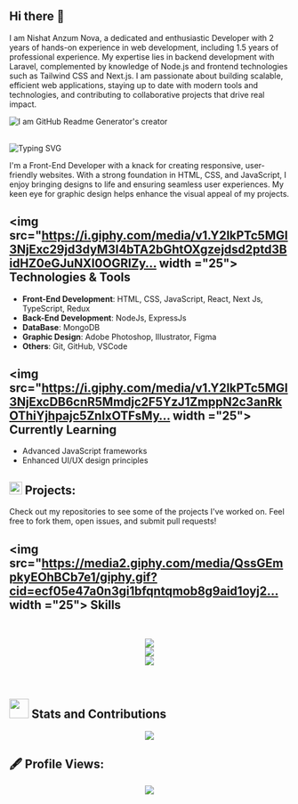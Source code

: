 ## Hi there 👋

I am Nishat Anzum Nova, a dedicated and enthusiastic Developer with 2 years of hands-on experience in  web development, including 1.5 years of professional experience. My expertise lies in backend development with Laravel, complemented by knowledge of Node.js and frontend technologies such as Tailwind CSS and Next.js. I am passionate about building scalable, efficient web applications, staying up to date with modern tools and technologies, and contributing to collaborative projects that drive real impact.

![I am GitHub Readme Generator's creator](https://ibb.co.com/DgsT8fbX)
<br/>
<br/>
<p>
<img src="https://readme-typing-svg.demolab.com?font=Fira+Code&weight=600&size=22&pause=1000&… Frontend+Developer" alt="Typing SVG" />
</p>
<p>
I'm a Front-End Developer with a knack for creating responsive, user-friendly websites. With a strong foundation in HTML, CSS, and JavaScript, I enjoy bringing designs to life and ensuring seamless user experiences. My keen eye for graphic design helps enhance the visual appeal of my projects.
</p>
 
## <img src="https://i.giphy.com/media/v1.Y2lkPTc5MGI3NjExc29jd3dyM3I4bTA2bGhtOXgzejdsd2ptd3BidHZ0eGJuNXl0OGRlZy… width ="25"> Technologies & Tools
- **Front-End Development**: HTML, CSS, JavaScript, React, Next Js, TypeScript, Redux
- **Back-End Development**: NodeJs, ExpressJs
- **DataBase**: MongoDB 
- **Graphic Design**: Adobe Photoshop, Illustrator, Figma
- **Others**: Git, GitHub, VSCode
 
## <img src="https://i.giphy.com/media/v1.Y2lkPTc5MGI3NjExcDB6cnR5Mmdjc2F5YzJ1ZmppN2c3anRkOThiYjhpajc5ZnIxOTFsMy… width ="25">  Currently Learning
- Advanced JavaScript frameworks
- Enhanced UI/UX design principles
 
 
## <img src="https://c.tenor.com/NCRHhqkXrJYAAAAi/programmers-go-internet.gif" width="23"> Projects:
Check out my repositories to see some of the projects I've worked on. Feel free to fork them, open issues, and submit pull requests!
 
 
## <img src="https://media2.giphy.com/media/QssGEmpkyEOhBCb7e1/giphy.gif?cid=ecf05e47a0n3gi1bfqntqmob8g9aid1oyj2… width ="25"> Skills
<br>
 
<p align="center">
<img src="https://skillicons.dev/icons?i=html,css,js,tailwind" />
<br>
<img src="https://skillicons.dev/icons?i=react,mongodb,nodejs,express,firebase" />
<br>
<img src="https://skillicons.dev/icons?i=git,github,netlify,vercel,vite" />
</p>
<br>
 
## <img src="https://media.giphy.com/media/iY8CRBdQXODJSCERIr/giphy.gif" width="35"> Stats and Contributions
 
<p align="center">
<img src="https://github-readme-streak-stats.herokuapp.com/?user=moriyam-mohona&theme=vue-dark&hide_b… alt="moriyam-mohona" />
</p>
 
 
## 🖋️ Profile Views:
<p align="center"> 
<img src="https://komarev.com/ghpvc/?username=moriyam-mohona&label=Profile%20views&color=42b883&s… alt="moriyam-mohona"height="30"/>
</p>

<!--
**nishatnova/nishatnova** is a ✨ _special_ ✨ repository because its `README.md` (this file) appears on your GitHub profile.

Here are some ideas to get you started:

- 🔭 I’m currently working on ...
- 🌱 I’m currently learning ...
- 👯 I’m looking to collaborate on ...
- 🤔 I’m looking for help with ...
- 💬 Ask me about ...
- 📫 How to reach me: ...
- 😄 Pronouns: ...
- ⚡ Fun fact: ...
-->

